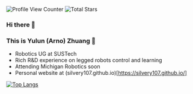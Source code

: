 ![Profile View Counter](https://komarev.com/ghpvc/?username=silvery107)
![Total Stars](https://img.shields.io/github/stars/silvery107?style=social)

### Hi there 👋

### This is Yulun (Arno) Zhuang  🦾

- Robotics UG at SUSTech
- Rich R&D experience on legged robots control and learning
- Attending Michigan Robotics soon
- Personal website at (silvery107.github.io)[https://silvery107.github.io/]



<!-- [![Anurag's GitHub stats](https://github-readme-stats.vercel.app/api?username=silvery107&count_private=true&show_icons=true&hide=prs,issues,contribs)](https://github.com/anuraghazra/github-readme-stats) -->

[![Top Langs](https://github-readme-stats.vercel.app/api/top-langs/?username=silvery107&layout=compact&langs_count=4&exclude_repo=segway-locomotion-stm32,gatech-computer-vision,ME336-Yellow-Team-Project)](https://github.com/anuraghazra/github-readme-stats)


